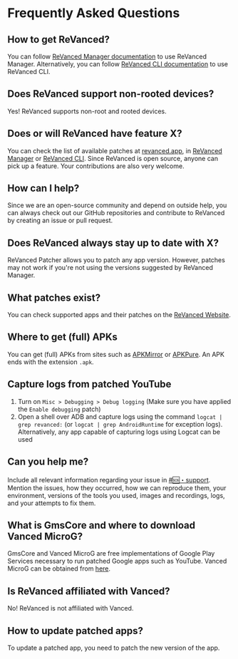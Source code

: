 # **Frequently Asked Questions**

## How to get ReVanced?

You can follow [ReVanced Manager documentation](https://github.com/revanced/revanced-manager/tree/main/docs) to use ReVanced Manager. Alternatively, you can follow [ReVanced CLI documentation](https://github.com/revanced/revanced-cli/tree/main/docs) to use ReVanced CLI.

## Does ReVanced support non-rooted devices?

Yes! ReVanced supports non-root and rooted devices.

## Does or will ReVanced have feature X?

You can check the list of available patches at [revanced.app](https://revanced.app/patches), in [ReVanced Manager](https://github.com/revanced/revanced-manager/tree/main/docs) or [ReVanced CLI](https://github.com/revanced/revanced-cli/tree/main/docs). Since ReVanced is open source, anyone can pick up a feature. Your contributions are also very welcome.

## How can I help?

Since we are an open-source community and depend on outside help, you can always check out our GitHub repositories and contribute to ReVanced by creating an issue or pull request.

## Does ReVanced always stay up to date with X?

ReVanced Patcher allows you to patch any app version. However, patches may not work if you're not using the versions suggested by ReVanced Manager.

## What patches exist?

You can check supported apps and their patches on the [ReVanced Website](https://revanced.app/patches).

## Where to get (full) APKs

You can get (full) APKs from sites such as [APKMirror](https://www.apkmirror.com) or [APKPure](https://apkpure.net). An APK ends with the extension `.apk`.

## Capture logs from patched YouTube

1. Turn on `Misc > Debugging > Debug logging` (Make sure you have applied the `Enable debugging` patch)
2. Open a shell over ADB and capture logs using the command `logcat | grep revanced:` (or `logcat | grep AndroidRuntime` for exception logs). Alternatively, any app capable of capturing logs using Logcat can be used

## Can you help me?

Include all relevant information regarding your issue in [#⁠🆘・support](https://discord.com/channels/952946952348270622/1135563848586379264). Mention the issues, how they occurred, how we can reproduce them, your environment, versions of the tools you used, images and recordings, logs, and your attempts to fix them.

## What is GmsCore and where to download Vanced MicroG?

GmsCore and Vanced MicroG are free implementations of Google Play Services necessary to run patched Google apps such as YouTube. Vanced MicroG can be obtained from [here](https://github.com/TeamVanced/VancedMicroG/releases/latest).

## Is ReVanced affiliated with Vanced?

No! ReVanced is not affiliated with Vanced.

## How to update patched apps?

To update a patched app, you need to patch the new version of the app.
